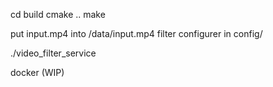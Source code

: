 cd build
cmake ..
make

put input.mp4 into /data/input.mp4
filter configurer in config/

./video_filter_service

docker (WIP)
